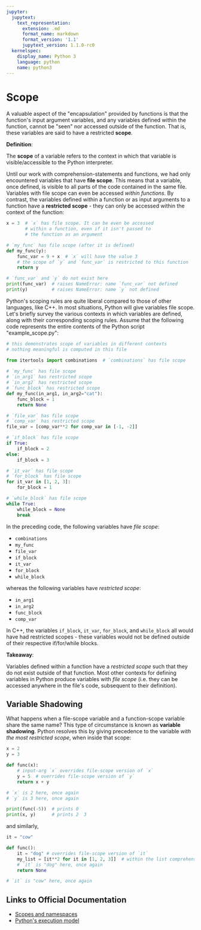 ```yaml
---
jupyter:
  jupytext:
    text_representation:
      extension: .md
      format_name: markdown
      format_version: '1.1'
      jupytext_version: 1.1.0-rc0
  kernelspec:
    display_name: Python 3
    language: python
    name: python3
---
```


# Scope

<!-- #region -->
A valuable aspect of the "encapsulation" provided by functions is that the function's input argument variables, and any variables defined within the function, cannot be "seen" nor accessed outside of the function. That is, these variables are said to have a restricted **scope**.

<div class="alert alert-info">

**Definition**: 

The **scope** of a variable refers to the context in which that variable is visible/accessible to the Python interpreter.
</div>

Until our work with comprehension-statements and functions, we had only encountered variables that have **file scope**. This means that a variable, once defined, is visible to all parts of the code contained in the same file. Variables with file scope can even be accessed *within functions*. By contrast, the variables defined within a function or as input arguments to a function have a **restricted scope** - they can only be accessed within the context of the function:

```python
x = 3  # `x` has file scope. It can be even be accessed
       # within a function, even if it isn't passed to
       # the function as an argument

# `my_func` has file scope (after it is defined)
def my_func(y): 
    func_var = 9 + x  # `x` will have the value 3
    # the scope of `y` and `func_var` is restricted to this function
    return y

# `func_var` and `y` do not exist here
print(func_var)  # raises NameError: name `func_var` not defined
print(y)         # raises NameError: name `y` not defined
```

Python's scoping rules are quite liberal compared to those of other languages, like C++. In most situations, Python will give variables file scope. Let's briefly survey the various contexts in which variables are defined, along with their corresponding scoping rules. Assume that the following code represents the entire contents of the Python script "example_scope.py":
```python
# this demonstrates scope of variables in different contexts
# nothing meaningful is computed in this file

from itertools import combinations  # `combinations` has file scope
 
# `my_func` has file scope
# `in_arg1` has restricted scope
# `in_arg2` has restricted scope
# `func_block` has restricted scope
def my_func(in_arg1, in_arg2="cat"):
    func_block = 1
    return None 

# `file_var` has file scope
# `comp_var` has restricted scope
file_var = [comp_var**2 for comp_var in [-1, -2]]

# `if_block` has file scope
if True:
    if_block = 2
else:
    if_block = 3

# `it_var` has file scope
# `for_block` has file scope
for it_var in [1, 2, 3]:
    for_block = 1

# `while_block` has file scope
while True:
    while_block = None
    break
```

In the preceding code, the following variables have *file scope*:

- `combinations`
- `my_func`
- `file_var`
- `if_block`
- `it_var`
- `for_block`
- `while_block`

whereas the following variables have *restricted scope*:

- `in_arg1`
- `in_arg2`
- `func_block`
- `comp_var`
<!-- #endregion -->

In C++, the variables `if_block`, `it_var`, `for_block`, and `while_block` all would have had restricted scopes - these variables would not be defined outside of their respective if/for/while blocks.

<div class="alert alert-info">

**Takeaway**: 

Variables defined within a function have a *restricted scope* such that they do not exist outside of that function. Most other contexts for defining variables in Python produce variables with *file scope* (i.e. they can be accessed anywhere in the file's code, subsequent to their definition). 
</div>

<!-- #region -->
## Variable Shadowing
What happens when a file-scope variable and a function-scope variable share the same name? This type of circumstance is known as **variable shadowing**. Python resolves this by giving precedence to the variable *with the most restricted scope*, when inside that scope:

```python
x = 2
y = 3

def func(x):
    # input-arg `x` overrides file-scope version of `x` 
    y = 5  # overrides file-scope version of `y`
    return x + y

# `x` is 2 here, once again
# `y` is 3 here, once again

print(func(-5))  # prints 0
print(x, y)      # prints 2  3
```

and similarly,

```python
it = "cow"

def func():
    it = "dog" # overrides file-scope version of `it`
    my_list = [it**2 for it in [1, 2, 3]]  # within the list comprehension, the func-scope `it` is overridden
    # `it` is "dog" here, once again
    return None

# `it` is "cow" here, once again
```
<!-- #endregion -->

## Links to Official Documentation

- [Scopes and namespaces](https://docs.python.org/3/tutorial/classes.html#python-scopes-and-namespaces)
- [Python's execution model](https://docs.python.org/3/reference/executionmodel.html)
